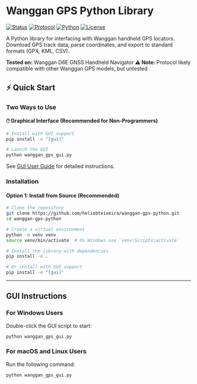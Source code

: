 # Wanggan GPS Python Library

[![Status](https://img.shields.io/badge/status-production-brightgreen)]()
[![Protocol](https://img.shields.io/badge/protocol-reverse%20engineered-blue)]()
[![Python](https://img.shields.io/badge/python-3.8%2B-blue)]()
[![License](https://img.shields.io/badge/license-MIT-green)]()

A Python library for interfacing with Wanggan handheld GPS locators. Download GPS track data, parse coordinates, and export to standard formats (GPX, KML, CSV).

**Tested on:** Wanggan D6E GNSS Handheld Navigator
**⚠️ Note:** Protocol likely compatible with other Wanggan GPS models, but untested

## ⚡ Quick Start

### Two Ways to Use

**🖱️ Graphical Interface (Recommended for Non-Programmers)**

```bash
# Install with GUI support
pip install -e "[gui]"

# Launch the GUI
python wanggan_gps_gui.py
```

See [GUI User Guide](docs/GUI_USER_GUIDE.md) for detailed instructions.

### Installation

#### Option 1: Install from Source (Recommended)

```bash
# Clone the repository
git clone https://github.com/heliobteixeira/wanggan-gps-python.git
cd wanggan-gps-python

# Create a virtual environment
python -m venv venv
source venv/bin/activate  # On Windows use `venv\Scripts\activate`

# Install the library with dependencies
pip install -e .

# Or install with GUI support
pip install -e "[gui]"
```

---

## GUI Instructions

### For Windows Users

Double-click the GUI script to start:

```bash
python wanggan_gps_gui.py
```

### For macOS and Linux Users

Run the following command:

```bash
python wanggan_gps_gui.py
```
